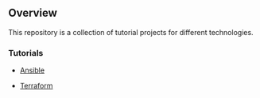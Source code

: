 ## Overview

This repository is a collection of tutorial projects for different technologies.

### Tutorials
- [Ansible](ansible-sample/README.md)

- [Terraform](terraform-sample/README.md)
